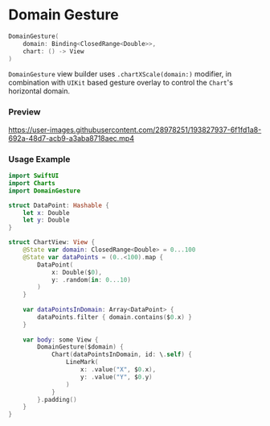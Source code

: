 # Domain Gesture

```swift
DomainGesture(
    domain: Binding<ClosedRange<Double>>,
    chart: () -> View
)
```
`DomainGesture` view builder uses `.chartXScale(domain:)` modifier,
in combination with `UIKit` based gesture overlay to control the `Chart`'s horizontal domain.

### Preview
https://user-images.githubusercontent.com/28978251/193827937-6f1fd1a8-692a-48d7-acb9-a3aba8718aec.mp4

### Usage Example
```swift
import SwiftUI
import Charts
import DomainGesture

struct DataPoint: Hashable {
    let x: Double
    let y: Double
}

struct ChartView: View {
    @State var domain: ClosedRange<Double> = 0...100
    @State var dataPoints = (0..<100).map {
        DataPoint(
            x: Double($0),
            y: .random(in: 0...10)
        )
    }
    
    var dataPointsInDomain: Array<DataPoint> {
        dataPoints.filter { domain.contains($0.x) }
    }
    
    var body: some View {
        DomainGesture($domain) {
            Chart(dataPointsInDomain, id: \.self) {
                LineMark(
                    x: .value("X", $0.x),
                    y: .value("Y", $0.y)
                )
            }
        }.padding()
    }
}
```
